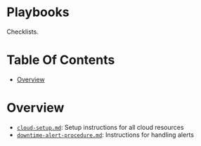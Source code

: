 # Playbooks
Checklists.

# Table Of Contents
- [Overview](#overview)

# Overview
- [`cloud-setup.md`](cloud-setup.md): Setup instructions for all cloud resources
- [`downtime-alert-procedure.md`](downtime-alert-procedure.md): Instructions for
  handling alerts
